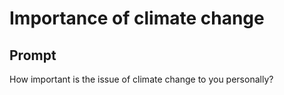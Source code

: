 # Importance of climate change

## Prompt
How important is the issue of climate change to you personally?

